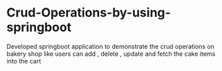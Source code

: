 # Crud-Operations-by-using-springboot
Developed springboot application to demonstrate the crud operations on bakery shop like users can add , delete , update and fetch the cake items into the cart
